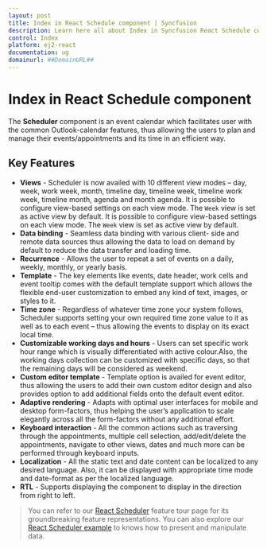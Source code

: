 ```yaml
---
layout: post
title: Index in React Schedule component | Syncfusion
description: Learn here all about Index in Syncfusion React Schedule component of Syncfusion Essential JS 2 and more.
control: Index 
platform: ej2-react
documentation: ug
domainurl: ##DomainURL##
---
```


# Index in React Schedule component

The **Scheduler** component is an event calendar which facilitates user with the common Outlook-calendar features,
thus allowing the users to plan and manage their events/appointments and its time in an efficient way.

## Key Features

* **Views** - Scheduler is now availed with 10 different view modes – day, week, work week, month, timeline day, timeline week, timeline work week, timeline month, agenda and month agenda.
It is possible to configure view-based settings on each view mode. The `Week` view is set as active view by default.
It is possible to configure view-based settings on each view mode. The `Week` view is set as active view by default.
* **Data binding** - Seamless data binding with various client- side and remote data sources thus allowing the data to load on demand by default to reduce the data transfer and loading time.
* **Recurrence** - Allows the user to repeat a set of events on a daily, weekly, monthly, or yearly basis.
* **Template** - The key elements like events, date header, work cells and event tooltip comes with the default template support which allows the flexible end-user customization to embed any kind of text, images, or styles to it.
* **Time zone** -  Regardless of whatever time zone your system follows, Scheduler supports setting your own required time zone value to it as well as to each event – thus allowing the events to display on its exact local time.
* **Customizable working days and hours** - Users can set specific work hour range which is visually differentiated with active colour.Also, the working days collection can be customized with specific days, so that the remaining days will be considered as weekend.
* **Custom editor template** - Template option is availed for event editor, thus allowing the users to add their own custom editor design and also provides option to add additional fields onto the default event editor.
* **Adaptive rendering** - Adapts with optimal user interfaces for mobile and desktop form-factors, thus helping the user’s application to scale elegantly across all the form-factors without any additional effort.
* **Keyboard interaction** - All the common actions such as traversing through the appointments, multiple cell selection, add/edit/delete the appointments, navigate to other views, dates and much more can be performed through keyboard inputs.
* **Localization** - All the static text and date content can be localized to any desired language. Also, it can be displayed with appropriate time mode and date-format as per the localized language.
* **RTL** - Supports displaying the component to display in the direction from right to left.

> You can refer to our [React Scheduler](https://www.syncfusion.com/react-components/react-scheduler) feature tour page for its groundbreaking feature representations. You can also explore our [React Scheduler example](https://ej2.syncfusion.com/react/demos/#/material/schedule/overview) to knows how to present and manipulate data.
